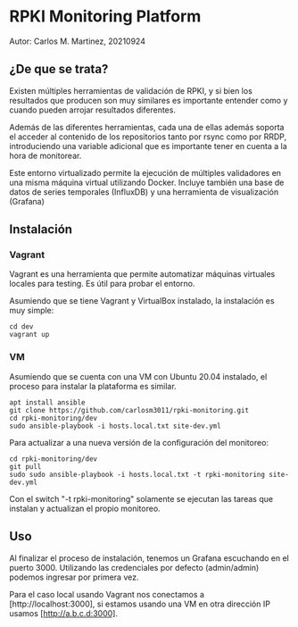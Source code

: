 # RPKI Monitoring Platform

Autor: Carlos M. Martinez, 20210924

## ¿De que se trata?

Existen múltiples herramientas de validación de RPKI, y si bien los resultados que producen son muy similares es importante entender como y cuando pueden arrojar resultados diferentes.

Además de las diferentes herramientas, cada una de ellas además soporta el acceder al contenido de los repositorios tanto por rsync como por RRDP, introduciendo una variable adicional que es importante tener en cuenta a la hora de monitorear.

Este entorno virtualizado permite la ejecución de múltiples validadores en una misma máquina virtual utilizando Docker. Incluye también una base de datos de series temporales (InfluxDB) y una herramienta de visualización (Grafana)

## Instalación

### Vagrant

Vagrant es una herramienta que permite automatizar máquinas virtuales locales para testing. Es útil para probar el entorno.

Asumiendo que se tiene Vagrant y VirtualBox instalado, la instalación es muy simple:

```
cd dev
vagrant up
```

### VM 

Asumiendo que se cuenta con una VM con Ubuntu 20.04 instalado, el proceso para instalar la plataforma es similar.

```
apt install ansible
git clone https://github.com/carlosm3011/rpki-monitoring.git
cd rpki-monitoring/dev
sudo ansible-playbook -i hosts.local.txt site-dev.yml
```

Para actualizar a una nueva versión de la configuración del monitoreo:

```
cd rpki-monitoring/dev
git pull
sudo sudo ansible-playbook -i hosts.local.txt -t rpki-monitoring site-dev.yml
```

Con el switch "-t rpki-monitoring" solamente se ejecutan las tareas que instalan y actualizan el propio monitoreo.

## Uso

Al finalizar el proceso de instalación, tenemos un Grafana escuchando en el puerto 3000. Utilizando las credenciales por defecto (admin/admin) podemos ingresar por primera vez.

Para el caso local usando Vagrant nos conectamos a [http://localhost:3000], si estamos usando una VM en otra dirección IP usamos [http://a.b.c.d:3000].



